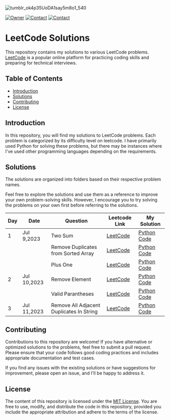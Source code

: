 
![tumblr_ok4p35UoDA1say5m8o1_540](https://github.com/omerahat/Leetcode-Solutions/assets/52050768/41360dbf-09fa-41fd-82db-20c75750ebdd)

[![Owner](https://img.shields.io/badge/owner-omerahat-red)](https://github.com/omerahat)
[![Contact](https://img.shields.io/badge/contact-linkedin-blue)](https://www.linkedin.com/in/omerahat/)
[![Contact](https://img.shields.io/badge/account-leetcode-orange)](https://leetcode.com/ahatomer45/)

# LeetCode Solutions

This repository contains my solutions to various LeetCode problems. [LeetCode](https://leetcode.com/problemset/all/) is a popular online platform for practicing coding skills and preparing for technical interviews.


## Table of Contents

- [Introduction](#introduction)
- [Solutions](#solutions)
- [Contributing](#contributing)
- [License](#license)

## Introduction

In this repository, you will find my solutions to LeetCode problems. Each problem is categorized by its difficulty level on leetcode. I have primarily used Python for solving these problems, but there may be instances where I've used other programming languages depending on the requirements.

## Solutions

The solutions are organized into folders based on their respective problem names. 

Feel free to explore the solutions and use them as a reference to improve your own problem-solving skills. However, I encourage you to try solving the problems on your own first before referring to the solutions.

| Day | Date        | Question                                 | Leetcode Link | My Solution     |
|-----|-------------|------------------------------------------|---------------|-----------------|
| 1   | Jul 9,2023  | Two Sum                                  | [LeetCode](https://leetcode.com/problems/two-sum/)  | [Python Code](https://github.com/omerahat/Leetcode-Solutions/blob/main/Solutions/Two%20Sum.py) |
|     |             | Remove Duplicates from Sorted Array      | [LeetCode](https://leetcode.com/problems/remove-duplicates-from-sorted-array/)  | [Python Code](https://github.com/omerahat/Leetcode-Solutions/blob/main/Solutions/Remove%20Duplicates%20from%20Sorted%20Array.py) |
|     |             | Plus One                                 | [LeetCode](https://leetcode.com/problems/plus-one/)  | [Python Code](https://github.com/omerahat/Leetcode-Solutions/blob/main/Solutions/Plus%20One.py) |
| 2   | Jul 10,2023 | Remove Element                           | [LeetCode](https://leetcode.com/problems/remove-element/)  | [Python Code](https://github.com/omerahat/Leetcode-Solutions/blob/main/Solutions/Remove%20Element.py) |
|     |             | Valid Parantheses                        | [LeetCode](https://leetcode.com/problems/valid-parentheses/)  | [Python Code](https://github.com/omerahat/Leetcode-Solutions/blob/main/Solutions/Valid%20Parentheses.py) |
| 3   | Jul 11,2023 | Remove All Adjacent Duplicates In String | [LeetCode](https://leetcode.com/problems/remove-all-adjacent-duplicates-in-string/)  | [Python Code](https://github.com/omerahat/Leetcode-Solutions/blob/main/Solutions/Remove%20All%20Adjacent%20Duplicates%20In%20String.py) |


## Contributing

Contributions to this repository are welcome! If you have alternative or optimized solutions to the problems, feel free to submit a pull request. Please ensure that your code follows good coding practices and includes appropriate documentation and test cases.

If you find any issues with the existing solutions or have suggestions for improvement, please open an issue, and I'll be happy to address it.

## License

The content of this repository is licensed under the [MIT License](LICENSE). You are free to use, modify, and distribute the code in this repository, provided you include the appropriate attribution and adhere to the terms of the license.

